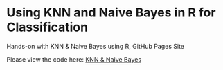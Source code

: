 # Using KNN and Naive Bayes in R for Classification

Hands-on with KNN &amp; Naive Bayes using R, GitHub Pages Site

Please view the code here: [KNN & Naive Bayes](https://afairley19.github.io/knn_naiveBayes/)
